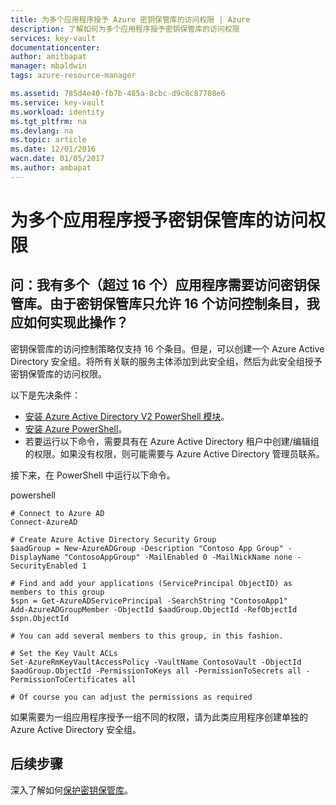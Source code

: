 ```yaml
---
title: 为多个应用程序授予 Azure 密钥保管库的访问权限 | Azure
description: 了解如何为多个应用程序授予密钥保管库的访问权限
services: key-vault
documentationcenter: 
author: amitbapat
manager: mbaldwin
tags: azure-resource-manager

ms.assetid: 785d4e40-fb7b-485a-8cbc-d9c8c87708e6
ms.service: key-vault
ms.workload: identity
ms.tgt_pltfrm: na
ms.devlang: na
ms.topic: article
ms.date: 12/01/2016
wacn.date: 01/05/2017
ms.author: ambapat
---
```


# 为多个应用程序授予密钥保管库的访问权限

## 问：我有多个（超过 16 个）应用程序需要访问密钥保管库。由于密钥保管库只允许 16 个访问控制条目，我应如何实现此操作？

密钥保管库的访问控制策略仅支持 16 个条目。但是，可以创建一个 Azure Active Directory 安全组。将所有关联的服务主体添加到此安全组，然后为此安全组授予密钥保管库的访问权限。

以下是先决条件：
- [安装 Azure Active Directory V2 PowerShell 模块](https://www.powershellgallery.com/packages/AzureAD/2.0.0.30)。
- [安装 Azure PowerShell](/powershell/azureps-cmdlets-docs/)。
- 若要运行以下命令，需要具有在 Azure Active Directory 租户中创建/编辑组的权限。如果没有权限，则可能需要与 Azure Active Directory 管理员联系。

接下来，在 PowerShell 中运行以下命令。

powershell

	# Connect to Azure AD 
	Connect-AzureAD 
	 
	# Create Azure Active Directory Security Group 
	$aadGroup = New-AzureADGroup -Description "Contoso App Group" -DisplayName "ContosoAppGroup" -MailEnabled 0 -MailNickName none -SecurityEnabled 1 
	 
	# Find and add your applications (ServicePrincipal ObjectID) as members to this group 
	$spn = Get-AzureADServicePrincipal -SearchString "ContosoApp1" 
	Add-AzureADGroupMember -ObjectId $aadGroup.ObjectId -RefObjectId $spn.ObjectId 
	 
	# You can add several members to this group, in this fashion. 
	 
	# Set the Key Vault ACLs 
	Set-AzureRmKeyVaultAccessPolicy -VaultName ContosoVault -ObjectId $aadGroup.ObjectId -PermissionToKeys all -PermissionToSecrets all -PermissionToCertificates all 
	 
	# Of course you can adjust the permissions as required 

如果需要为一组应用程序授予一组不同的权限，请为此类应用程序创建单独的 Azure Active Directory 安全组。

## 后续步骤

深入了解如何[保护密钥保管库](./key-vault-secure-your-key-vault.md)。

<!---HONumber=Mooncake_1226_2016-->
